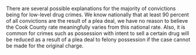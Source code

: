 There are several possible explanations for the majority of convictions being for low-level drug crimes. We know nationally that at least 90 percent of all convictions are the result of a plea deal, we have no reason to believe the Cook County rate meaningfully varies from this national rate. Also, it is common for crimes such as possession with intent to sell a certain drug will be reduced as a result of a plea deal to felony possession if the case cannot be made for the original charge. 
